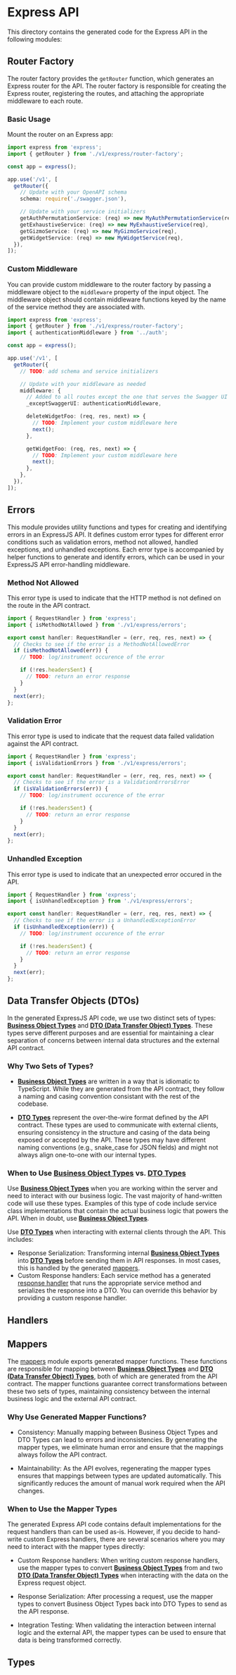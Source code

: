 <!--
This code was generated by @basketry/express@{{version}}

Changes to this file may cause incorrect behavior and will be lost if
the code is regenerated.

To make changes to the contents of this file:
1. Edit source/path.ext
2. Run the Basketry CLI

About Basketry: https://github.com/basketry/basketry/wiki
About @basketry/express: https://github.com/basketry/express/wiki
-->

# Express API

This directory contains the generated code for the Express API in the following modules:

## Router Factory

The router factory provides the `getRouter` function, which generates an Express router for the API. The router factory is responsible for creating the Express router, registering the routes, and attaching the appropriate middleware to each route.

### Basic Usage

Mount the router on an Express app:

```typescript
import express from 'express';
import { getRouter } from './v1/express/router-factory';

const app = express();

app.use('/v1', [
  getRouter({
    // Update with your OpenAPI schema
    schema: require('./swagger.json'),

    // Update with your service initializers
    getAuthPermutationService: (req) => new MyAuthPermutationService(req),
    getExhaustiveService: (req) => new MyExhaustiveService(req),
    getGizmoService: (req) => new MyGizmoService(req),
    getWidgetService: (req) => new MyWidgetService(req),
  }),
]);
```

### Custom Middleware

You can provide custom middleware to the router factory by passing a middleware object to the `middleware` property of the input object. The middleware object should contain middleware functions keyed by the name of the service method they are associated with.

```typescript
import express from 'express';
import { getRouter } from './v1/express/router-factory';
import { authenticationMiddleware } from '../auth';

const app = express();

app.use('/v1', [
  getRouter({
    // TODO: add schema and service initializers

    // Update with your middleware as needed
    middleware: {
      // Added to all routes except the one that serves the Swagger UI
      _exceptSwaggerUI: authenticationMiddleware,

      deleteWidgetFoo: (req, res, next) => {
        // TODO: Implement your custom middleware here
        next();
      },

      getWidgetFoo: (req, res, next) => {
        // TODO: Implement your custom middleware here
        next();
      },
    },
  }),
]);
```

## Errors

This module provides utility functions and types for creating and identifying errors in an ExpressJS API. It defines custom error types for different error conditions such as validation errors, method not allowed, handled exceptions, and unhandled exceptions. Each error type is accompanied by helper functions to generate and identify errors, which can be used in your ExpressJS API error-handling middleware.

### Method Not Allowed

This error type is used to indicate that the HTTP method is not defined on the route in the API contract.

```typescript
import { RequestHandler } from 'express';
import { isMethodNotAllowed } from './v1/express/errors';

export const handler: RequestHandler = (err, req, res, next) => {
  // Checks to see if the error is a MethodNotAllowedError
  if (isMethodNotAllowed(err)) {
    // TODO: log/instrument occurence of the error

    if (!res.headersSent) {
      // TODO: return an error response
    }
  }
  next(err);
};
```

### Validation Error

This error type is used to indicate that the request data failed validation against the API contract.

```typescript
import { RequestHandler } from 'express';
import { isValidationErrors } from './v1/express/errors';

export const handler: RequestHandler = (err, req, res, next) => {
  // Checks to see if the error is a ValidationErrorsError
  if (isValidationErrors(err)) {
    // TODO: log/instrument occurence of the error

    if (!res.headersSent) {
      // TODO: return an error response
    }
  }
  next(err);
};
```

### Unhandled Exception

This error type is used to indicate that an unexpected error occured in the API.

```typescript
import { RequestHandler } from 'express';
import { isUnhandledException } from './v1/express/errors';

export const handler: RequestHandler = (err, req, res, next) => {
  // Checks to see if the error is a UnhandledExceptionError
  if (isUnhandledException(err)) {
    // TODO: log/instrument occurence of the error

    if (!res.headersSent) {
      // TODO: return an error response
    }
  }
  next(err);
};
```

## Data Transfer Objects (DTOs)

In the generated ExpressJS API code, we use two distinct sets of types: [**Business Object Types**](../types.ts) and [**DTO (Data Transfer Object) Types**](./dtos.ts). These types serve different purposes and are essential for maintaining a clear separation of concerns between internal data structures and the external API contract.

### Why Two Sets of Types?

- [**Business Object Types**](../types.ts) are written in a way that is idiomatic to TypeScript. While they are generated from the API contract, they follow a naming and casing convention consistant with the rest of the codebase.

- [**DTO Types**](./dtos.ts) represent the over-the-wire format defined by the API contract. These types are used to communicate with external clients, ensuring consistency in the structure and casing of the data being exposed or accepted by the API. These types may have different naming conventions (e.g., snake_case for JSON fields) and might not always align one-to-one with our internal types.

### When to Use [**Business Object Types**](../types.ts) vs. [**DTO Types**](./dtos.ts)

Use [**Business Object Types**](../types.ts) when you are working within the server and need to interact with our business logic. The vast majority of hand-written code will use these types. Examples of this type of code include service class implementations that contain the actual business logic that powers the API. When in doubt, use [**Business Object Types**](../types.ts).

Use [**DTO Types**](./dtos.ts) when interacting with external clients through the API. This includes:

- Response Serialization: Transforming internal [**Business Object Types**](../types.ts) into [**DTO Types**](./dtos.ts) before sending them in API responses. In most cases, this is handled by the generated [mappers](./mappers.ts).
- Custom Response handlers: Each service method has a generated [response handler](./handlers.ts) that runs the appropriate service method and serializes the response into a DTO. You can override this behavior by providing a custom response handler.

## Handlers

## Mappers

The [mappers](./mappers.ts) module exports generated mapper functions. These functions are responsible for mapping between [**Business Object Types**](../types.ts) and [**DTO (Data Transfer Object) Types**](./dtos.ts), both of which are generated from the API contract. The mapper functions guarantee correct transformations between these two sets of types, maintaining consistency between the internal business logic and the external API contract.

### Why Use Generated Mapper Functions?

- Consistency: Manually mapping between Business Object Types and DTO Types can lead to errors and inconsistencies. By generating the mapper types, we eliminate human error and ensure that the mappings always follow the API contract.

- Maintainability: As the API evolves, regenerating the mapper types ensures that mappings between types are updated automatically. This significantly reduces the amount of manual work required when the API changes.

### When to Use the Mapper Types

The generated Express API code contains default implementations for the request handlers than can be used as-is. However, if you decide to hand-write custom Express handlers, there are several scenarios where you may need to interact with the mapper types directly:

- Custom Response handlers: When writing custom response handlers, use the mapper types to convert [**Business Object Types**](../types.ts) from and two [**DTO (Data Transfer Object) Types**](./dtos.ts) when interacting with the data on the Express request object.

- Response Serialization: After processing a request, use the mapper types to convert Business Object Types back into DTO Types to send as the API response.

- Integration Testing: When validating the interaction between internal logic and the external API, the mapper types can be used to ensure that data is being transformed correctly.

## Types

